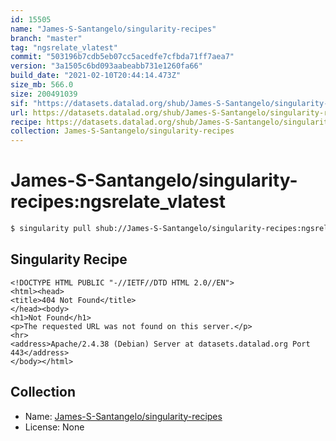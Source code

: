 ```yaml
---
id: 15505
name: "James-S-Santangelo/singularity-recipes"
branch: "master"
tag: "ngsrelate_vlatest"
commit: "503196b7cdb5eb07cc5acedfe7cfbda71ff7aea7"
version: "3a1505c6bd093aabeabb731e1260fa66"
build_date: "2021-02-10T20:44:14.473Z"
size_mb: 566.0
size: 200491039
sif: "https://datasets.datalad.org/shub/James-S-Santangelo/singularity-recipes/ngsrelate_vlatest/2021-02-10-503196b7-3a1505c6/3a1505c6bd093aabeabb731e1260fa66.sif"
url: https://datasets.datalad.org/shub/James-S-Santangelo/singularity-recipes/ngsrelate_vlatest/2021-02-10-503196b7-3a1505c6/
recipe: https://datasets.datalad.org/shub/James-S-Santangelo/singularity-recipes/ngsrelate_vlatest/2021-02-10-503196b7-3a1505c6/Singularity
collection: James-S-Santangelo/singularity-recipes
---
```


# James-S-Santangelo/singularity-recipes:ngsrelate_vlatest

```bash
$ singularity pull shub://James-S-Santangelo/singularity-recipes:ngsrelate_vlatest
```

## Singularity Recipe

```singularity
<!DOCTYPE HTML PUBLIC "-//IETF//DTD HTML 2.0//EN">
<html><head>
<title>404 Not Found</title>
</head><body>
<h1>Not Found</h1>
<p>The requested URL was not found on this server.</p>
<hr>
<address>Apache/2.4.38 (Debian) Server at datasets.datalad.org Port 443</address>
</body></html>
```

## Collection

 - Name: [James-S-Santangelo/singularity-recipes](https://github.com/James-S-Santangelo/singularity-recipes)
 - License: None

